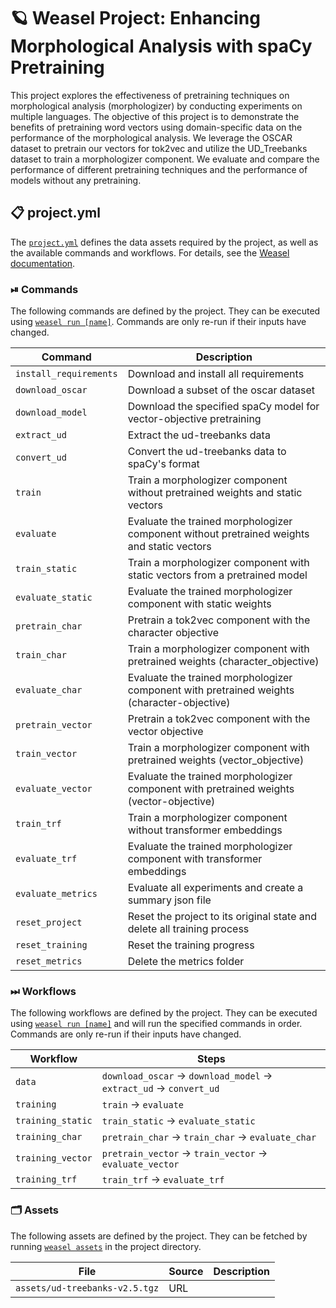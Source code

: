 <!-- WEASEL: AUTO-GENERATED DOCS START (do not remove) -->

# 🪐 Weasel Project: Enhancing Morphological Analysis with spaCy Pretraining

This project explores the effectiveness of pretraining techniques on morphological analysis (morphologizer) by conducting experiments on multiple languages. The objective of this project is to demonstrate the benefits of pretraining word vectors using domain-specific data on the performance of the morphological analysis. We leverage the OSCAR dataset to pretrain our vectors for tok2vec and utilize the UD_Treebanks dataset to train a morphologizer component. We evaluate and compare the performance of different pretraining techniques and the performance of models without any pretraining.

## 📋 project.yml

The [`project.yml`](project.yml) defines the data assets required by the
project, as well as the available commands and workflows. For details, see the
[Weasel documentation](https://github.com/explosion/weasel).

### ⏯ Commands

The following commands are defined by the project. They
can be executed using [`weasel run [name]`](https://github.com/explosion/weasel/tree/main/docs/cli.md#rocket-run).
Commands are only re-run if their inputs have changed.

| Command | Description |
| --- | --- |
| `install_requirements` | Download and install all requirements |
| `download_oscar` | Download a subset of the oscar dataset |
| `download_model` | Download the specified spaCy model for vector-objective pretraining |
| `extract_ud` | Extract the ud-treebanks data |
| `convert_ud` | Convert the ud-treebanks data to spaCy's format |
| `train` | Train a morphologizer component without pretrained weights and static vectors |
| `evaluate` | Evaluate the trained morphologizer component without pretrained weights and static vectors |
| `train_static` | Train a morphologizer component with static vectors from a pretrained model |
| `evaluate_static` | Evaluate the trained morphologizer component with static weights |
| `pretrain_char` | Pretrain a tok2vec component with the character objective |
| `train_char` | Train a morphologizer component with pretrained weights (character_objective) |
| `evaluate_char` | Evaluate the trained morphologizer component with pretrained weights (character-objective) |
| `pretrain_vector` | Pretrain a tok2vec component with the vector objective |
| `train_vector` | Train a morphologizer component with pretrained weights (vector_objective) |
| `evaluate_vector` | Evaluate the trained morphologizer component with pretrained weights (vector-objective) |
| `train_trf` | Train a morphologizer component without transformer embeddings |
| `evaluate_trf` | Evaluate the trained morphologizer component with transformer embeddings |
| `evaluate_metrics` | Evaluate all experiments and create a summary json file |
| `reset_project` | Reset the project to its original state and delete all training process |
| `reset_training` | Reset the training progress |
| `reset_metrics` | Delete the metrics folder |

### ⏭ Workflows

The following workflows are defined by the project. They
can be executed using [`weasel run [name]`](https://github.com/explosion/weasel/tree/main/docs/cli.md#rocket-run)
and will run the specified commands in order. Commands are only re-run if their
inputs have changed.

| Workflow | Steps |
| --- | --- |
| `data` | `download_oscar` &rarr; `download_model` &rarr; `extract_ud` &rarr; `convert_ud` |
| `training` | `train` &rarr; `evaluate` |
| `training_static` | `train_static` &rarr; `evaluate_static` |
| `training_char` | `pretrain_char` &rarr; `train_char` &rarr; `evaluate_char` |
| `training_vector` | `pretrain_vector` &rarr; `train_vector` &rarr; `evaluate_vector` |
| `training_trf` | `train_trf` &rarr; `evaluate_trf` |

### 🗂 Assets

The following assets are defined by the project. They can
be fetched by running [`weasel assets`](https://github.com/explosion/weasel/tree/main/docs/cli.md#open_file_folder-assets)
in the project directory.

| File | Source | Description |
| --- | --- | --- |
| `assets/ud-treebanks-v2.5.tgz` | URL |  |

<!-- WEASEL: AUTO-GENERATED DOCS END (do not remove) -->